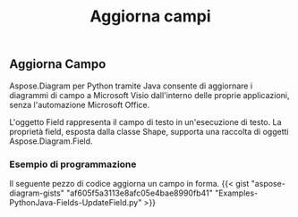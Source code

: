 ﻿---
title: Aggiorna campi
type: docs
weight: 20
url: /it/python-java/update-fields/
description: Questa sezione spiega come aggiornare i campi.
---
## **Aggiorna Campo**
 Aspose.Diagram per Python tramite Java consente di aggiornare i diagrammi di campo a Microsoft Visio dall'interno delle proprie applicazioni, senza l'automazione Microsoft Office.

L'oggetto Field rappresenta il campo di testo in un'esecuzione di testo. La proprietà field, esposta dalla classe Shape, supporta una raccolta di oggetti Aspose.Diagram.Field.

### **Esempio di programmazione**
Il seguente pezzo di codice aggiorna un campo in forma.
{{< gist "aspose-diagram-gists" "af605f5a3113e8afc05e4bae8990fb41" "Examples-PythonJava-Fields-UpdateField.py" >}}
